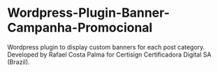 # Wordpress-Plugin-Banner-Campanha-Promocional
Wordpress plugin to display custom banners for each post category. Developed by Rafael Costa Palma for Certisign Certificadora Digital SA (Brazil).
